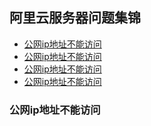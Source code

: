 ## 阿里云服务器问题集锦

* [公网ip地址不能访问](#公网ip地址不能访问)
* [公网ip地址不能访问](#公网ip地址不能访问)
* [公网ip地址不能访问](#公网ip地址不能访问)
* [公网ip地址不能访问](#公网ip地址不能访问)


### 公网ip地址不能访问

